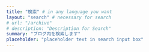 ```yaml
---
title: "検索" # in any language you want
layout: "search" # necessary for search
# url: "/archive"
# description: "Description for Search"
summary: "ブログ内を検索します"
placeholder: "placeholder text in search input box"
---
```

